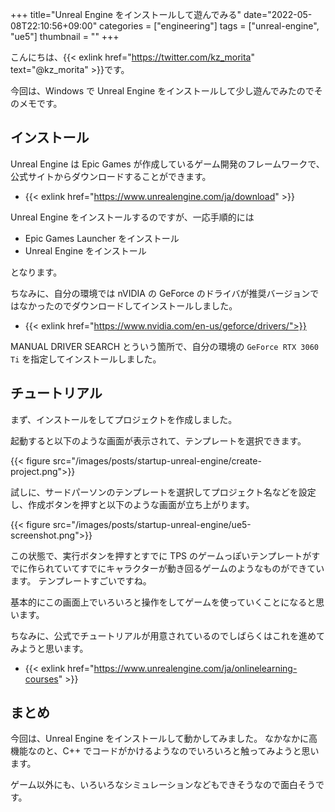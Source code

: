 +++
title="Unreal Engine をインストールして遊んでみる"
date="2022-05-08T22:10:56+09:00"
categories = ["engineering"]
tags = ["unreal-engine", "ue5"]
thumbnail = ""
+++

こんにちは、{{< exlink href="https://twitter.com/kz_morita" text="@kz_morita" >}}です。

今回は、Windows で Unreal Engine をインストールして少し遊んでみたのでそのメモです。

## インストール

Unreal Engine は Epic Games が作成しているゲーム開発のフレームワークで、公式サイトからダウンロードすることができます。

- {{< exlink href="https://www.unrealengine.com/ja/download" >}}

Unreal Engine をインストールするのですが、一応手順的には

- Epic Games Launcher をインストール
- Unreal Engine をインストール

となります。

ちなみに、自分の環境では nVIDIA の GeForce のドライバが推奨バージョンではなかったのでダウンロードしてインストールしました。

- {{< exlink href="https://www.nvidia.com/en-us/geforce/drivers/">}}

MANUAL DRIVER SEARCH とういう箇所で、自分の環境の `GeForce RTX 3060 Ti` を指定してインストールしました。


## チュートリアル

まず、インストールをしてプロジェクトを作成しました。

起動すると以下のような画面が表示されて、テンプレートを選択できます。

{{< figure src="/images/posts/startup-unreal-engine/create-project.png">}}

試しに、サードパーソンのテンプレートを選択してプロジェクト名などを設定し、作成ボタンを押すと以下のような画面が立ち上がります。


{{< figure src="/images/posts/startup-unreal-engine/ue5-screenshot.png">}}

この状態で、実行ボタンを押すとすでに TPS のゲームっぽいテンプレートがすでに作られていてすでにキャラクターが動き回るゲームのようなものができています。
テンプレートすごいですね。


基本的にこの画面上でいろいろと操作をしてゲームを使っていくことになると思います。

ちなみに、公式でチュートリアルが用意されているのでしばらくはこれを進めてみようと思います。

- {{< exlink href="https://www.unrealengine.com/ja/onlinelearning-courses" >}}

## まとめ

今回は、Unreal Engine をインストールして動かしてみました。
なかなかに高機能なのと、C++ でコードがかけるようなのでいろいろと触ってみようと思います。

ゲーム以外にも、いろいろなシミュレーションなどもできそうなので面白そうです。


